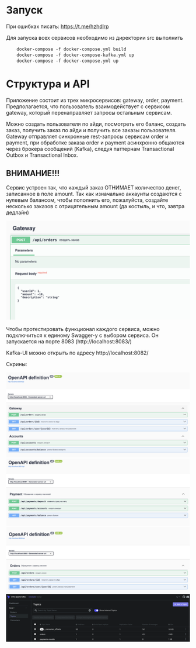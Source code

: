 # Запуск
При ошибках писать: https://t.me/hzhdlrp

Для запуска всех сервисов необходимо из директории src выполнить
```
    docker-compose -f docker-compose.yml build
    docker-compose -f docker-compose-kafka.yml up
    docker-compose -f docker-compose.yml up
```
# Структура и API

Приложение состоит из трех микросервисов: gateway, order, payment. Предполагается, что пользователь взаимодействует с сервисом gateway,
который перенаправляет запросы остальным сервисам. 

Можно создать пользователя по айди, посмотреть его баланс, создать заказ, получить заказ по айди и получить все заказы пользователя.
Gateway отправляет синхронные rest-запросы сервисам order и payment, при обработке заказа order и payment асинхронно общаются через брокера сообщений
(Kafka), следуя паттернам Transactional Outbox и Transactional Inbox. 

## ВНИМАНИЕ!!! 
Сервис устроен так, что каждый заказ ОТНИМАЕТ количество денег, записанное в поле amount. Так
 как изначально аккаунты создаются с нулевым балансом, чтобы пополнить его, пожалуйста, создайте несколько заказов с отрицательным amount
(да костыль, и что, завтра дедлайн)

![](pics/p1.png)

Чтобы протестировать функционал каждого сервиса, можно подключиться к единому Swagger-у с выбором сервиса. Он запускается на порте 8083
(http://localhost:8083/)

Kafka-UI можно открыть по адресу http://localhost:8082/

Скрины:

![](pics/p2.png)
![](pics/p3.png)
![](pics/p4.png)
![](pics/p5.png)

